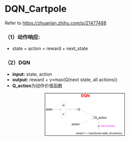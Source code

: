 DQN_Cartpole
==============================
Refer to https://zhuanlan.zhihu.com/p/21477488

### （1）动作响应:
* state + action = reward + next_state
### （2）DQN
* **input:** state, action
* **output:** reward + γ•max(Q(next state, all actions))
* **Q_action**为动作价值函数
<div align=center><img width="50%" height="50%" src="https://github.com/Menglinucas/DQN_Cartpole/blob/master/DQN.jpg"/></div>
